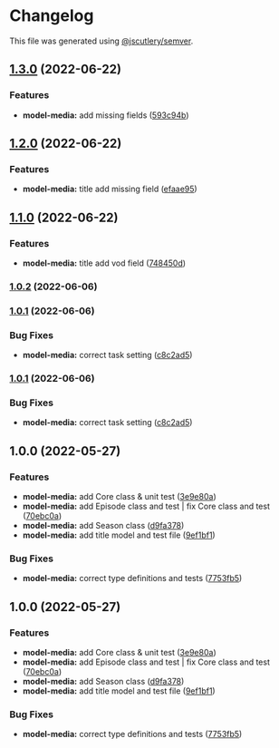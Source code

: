 # Changelog

This file was generated using [@jscutlery/semver](https://github.com/jscutlery/semver).

## [1.3.0](https://gitlab.migoinc.com/migotv/paintbox/compare/model-media@1.2.0...model-media@1.3.0) (2022-06-22)


### Features

* **model-media:** add missing fields ([593c94b](https://gitlab.migoinc.com/migotv/paintbox/commit/593c94b31dc78914b6b9ad611a1493becaef4128))

## [1.2.0](https://gitlab.migoinc.com/migotv/paintbox/compare/model-media@1.1.0...model-media@1.2.0) (2022-06-22)


### Features

* **model-media:** title add missing field ([efaae95](https://gitlab.migoinc.com/migotv/paintbox/commit/efaae95347f5cd866f2706e31be48b16c2e01119))

## [1.1.0](https://gitlab.migoinc.com/migotv/paintbox/compare/model-media@1.0.2...model-media@1.1.0) (2022-06-22)


### Features

* **model-media:** title add vod field ([748450d](https://gitlab.migoinc.com/migotv/paintbox/commit/748450d93552c6644e50de8bc1d03170634cc274))

### [1.0.2](https://gitlab.migoinc.com/migotv/paintbox/compare/model-media@1.0.1...model-media@1.0.2) (2022-06-06)

### [1.0.1](https://gitlab.migoinc.com/migotv/paintbox/compare/model-media@1.0.0...model-media@1.0.1) (2022-06-06)


### Bug Fixes

* **model-media:** correct task setting ([c8c2ad5](https://gitlab.migoinc.com/migotv/paintbox/commit/c8c2ad5219f353d4893812cebce7f2296cfe7254))

### [1.0.1](https://gitlab.migoinc.com/migotv/paintbox/compare/model-media@1.0.0...model-media@1.0.1) (2022-06-06)


### Bug Fixes

* **model-media:** correct task setting ([c8c2ad5](https://gitlab.migoinc.com/migotv/paintbox/commit/c8c2ad5219f353d4893812cebce7f2296cfe7254))

## 1.0.0 (2022-05-27)


### Features

* **model-media:** add Core class & unit test ([3e9e80a](https://gitlab.migoinc.com/migotv/paintbox/commit/3e9e80aabf859f6b8e0f9acb33afa3b44f605784))
* **model-media:** add Episode class and test | fix Core class and test ([70ebc0a](https://gitlab.migoinc.com/migotv/paintbox/commit/70ebc0a67c978651068ff288eb030b09ee8fa36f))
* **model-media:** add Season class ([d9fa378](https://gitlab.migoinc.com/migotv/paintbox/commit/d9fa3784514ecb3f3b7c80425d49e71e83432552))
* **model-media:** add title model and test file ([9ef1bf1](https://gitlab.migoinc.com/migotv/paintbox/commit/9ef1bf19a0396d681750f0ff35a9844acceddf3e))


### Bug Fixes

* **model-media:** correct type definitions and tests ([7753fb5](https://gitlab.migoinc.com/migotv/paintbox/commit/7753fb5951d0d576dbba9a410e72c7eb9a44f3b7))

## 1.0.0 (2022-05-27)


### Features

* **model-media:** add Core class & unit test ([3e9e80a](https://gitlab.migoinc.com/migotv/paintbox/commit/3e9e80aabf859f6b8e0f9acb33afa3b44f605784))
* **model-media:** add Episode class and test | fix Core class and test ([70ebc0a](https://gitlab.migoinc.com/migotv/paintbox/commit/70ebc0a67c978651068ff288eb030b09ee8fa36f))
* **model-media:** add Season class ([d9fa378](https://gitlab.migoinc.com/migotv/paintbox/commit/d9fa3784514ecb3f3b7c80425d49e71e83432552))
* **model-media:** add title model and test file ([9ef1bf1](https://gitlab.migoinc.com/migotv/paintbox/commit/9ef1bf19a0396d681750f0ff35a9844acceddf3e))


### Bug Fixes

* **model-media:** correct type definitions and tests ([7753fb5](https://gitlab.migoinc.com/migotv/paintbox/commit/7753fb5951d0d576dbba9a410e72c7eb9a44f3b7))

